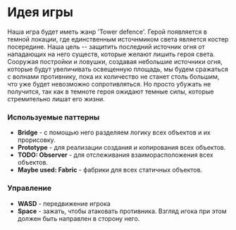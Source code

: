 # Идея игры
Наша игра будет иметь жанр 'Tower defence'. Герой появляется в темной локации, где единственным источнмиком света 
является костер посередине. Наша цель -- защитить последний источник огня от нападающих на него существ, которые желают
лишить героя света. Сооружая постройки и ловушки, создавая небольшие источники огня, которые будут
увеличивать освещенную площадь, мы будем сражаться с волнами противнику, пока их количество не станет столь большим, что
уже будет невозможно сопротивляться. Но просто убужать не получится, так как в темноте героя ожидают темные силы, которые 
стремительно лишат его жизни.

### Используемые паттерны 
- **Bridge** - с помощью него разделяем логику всех объектов и их прорисовку.
- **Prototype** - для реализации создания и копирования всех объектов.
- **TODO: Observer** - для отслеживания взаиморасположения всех объектов.
- **Maybe used: Fabric** - фабрики для всех статичных объектов.

### Управление

- **WASD** - передвижение игрока
- **Space** - зажать, чтобы атаковать противника. Взгляд игока при этом должен быть направлен в сторону него.

